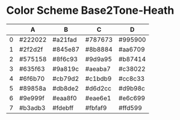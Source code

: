 # Color Scheme Base2Tone-Heath

|   | A       | B       | C       | D       |
|---|---------|---------|---------|---------|
| 0 | #222022 | #a21fad | #787673 | #995900 |
| 1 | #2f2d2f | #845e87 | #8b8884 | #aa6709 |
| 2 | #575158 | #8f6c93 | #9d9a95 | #b87414 |
| 3 | #635f63 | #9a819c | #aeaba7 | #c38022 |
| 4 | #6f6b70 | #cb79d2 | #c1bdb9 | #cc8c33 |
| 5 | #89858a | #db8de2 | #d6d2cc | #d9b98c |
| 6 | #9e999f | #eaa8f0 | #eae6e1 | #e6c699 |
| 7 | #b3adb3 | #fdebff | #fbfaf9 | #ffd599 |


